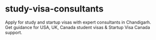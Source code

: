 # study-visa-consultants
Apply for study and startup visas with expert consultants in Chandigarh. Get guidance for USA, UK, Canada student visas &amp; Startup Visa Canada support.
